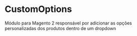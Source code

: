 # CustomOptions
Módulo para Magento 2 responsável por adicionar as opções personalizadas dos produtos dentro de um dropdown 
